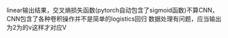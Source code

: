 linear输出结果，交叉熵损失函数(pytorch自动包含了sigmoid函数)不算CNN，CNN包含了各种卷积操作并不是简单的logistics回归
数据处理有问题，应当输出为2为的v这样才对应V